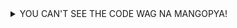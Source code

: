 
<details>
  <summary>YOU CAN'T SEE THE CODE WAG NA MANGOPYA!</summary>
# 📘 Company Database Schema
This project contains a basic relational database design for managing employee-related information in a company.
It includes employees, departments, managers, and their relationships with projects and departments.
---

## 🧱 Database: `Company_Info_db`

### 🧑‍💼 `employees`

This table stores employee records and their managers.

```sql
CREATE TABLE employees (
    employee_id INT AUTO_INCREMENT PRIMARY KEY,
    employee_name VARCHAR(255) NOT NULL,
    manager_id INT,
    FOREIGN KEY (manager_id) REFERENCES employees(employee_id)
);
```
### 🖼️ EMPLOYEES Table Structure

![Employees Table Structure](IMAGESS/Screenshot%202025-04-11%20200017.png)

---

### 🏢 Departments Table

This table contains information about each department within the company.

```sql
CREATE TABLE departments (
    department_id INT AUTO_INCREMENT PRIMARY KEY,
    department_name VARCHAR(255) NOT NULL
);
```

### 🖼️ DEPARTMENTS Table Structure
![Employees Table Structure](IMAGESS/Screenshot%202025-04-11%20200102.png)

---

### 🧾Employee_Departments Table

This table links employees to their departments, establishing many-to-many relationships.

```sql
CREATE TABLE employee_departments (
    employee_id INT,
    department_id INT,
    FOREIGN KEY (employee_id) REFERENCES employees(employee_id),
    FOREIGN KEY (department_id) REFERENCES departments(department_id)
);
```

### 🖼️ EMPLOYEES_DEPARTMENTS Table Structure
![Employees Table Structure](IMAGESS/Screenshot%202025-04-11%20200145.png)

---

### 🛠️ Task 4: Employee_Projects Table
This table keeps track of projects assigned to each employee.

```sql
CREATE TABLE employee_projects (
    employee_id INT,
    project_name VARCHAR(255) NOT NULL,
    FOREIGN KEY (employee_id) REFERENCES employees(employee_id)
);
```

### 🖼️ EMPLOYEES_PROJECTS Table Structure
![Employees Table Structure](IMAGESS/Screenshot%202025-04-11%20200213.png)

---

### 👔 Task 5: Managers Table
This table stores manager information, linking them back to employee records.

```sql
CREATE TABLE managers (
    manager_id INT AUTO_INCREMENT PRIMARY KEY,
    employee_id INT,
    FOREIGN KEY (employee_id) REFERENCES employees(employee_id)
);
```

### 🖼️ MANAGERS Table Structure
![Employees Table Structure](IMAGESS/Screenshot%202025-04-11%20200244.png)

## EER DIAGRAM
![Screenshot](IMAGESS/eer%20company.png)










